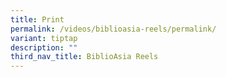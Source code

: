 ```yaml
---
title: Print
permalink: /videos/biblioasia-reels/permalink/
variant: tiptap
description: ""
third_nav_title: BiblioAsia Reels
---
```

<p></p>